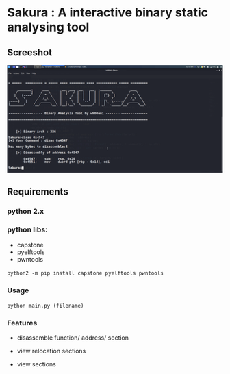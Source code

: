 # Sakura : A interactive binary static analysing tool

## Screeshot
![avatar](https://github.com/wh00am1/Sakura/blob/master/%E6%9C%AA%E5%91%BD%E5%90%8D.png)

## Requirements
### python 2.x
### python libs:

* capstone
* pyelftools
* pwntools

`python2 -m pip install capstone pyelftools pwntools`

### Usage

`python main.py (filename)`

### Features

* disassemble function/ address/ section

* view relocation sections

* view sections


